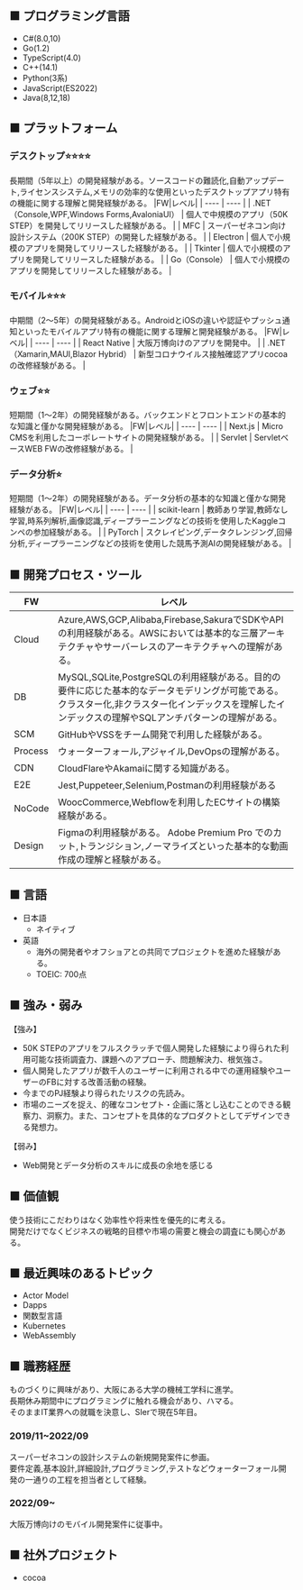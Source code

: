 ## ■ プログラミング言語
- C#(8.0,10)
- Go(1.2)
- TypeScript(4.0)
- C++(14.1)
- Python(3系)
- JavaScript(ES2022)
- Java(8,12,18)


## ■ プラットフォーム
### デスクトップ⭐⭐⭐⭐
長期間（5年以上）の開発経験がある。ソースコードの難読化,自動アップデート,ライセンスシステム,メモリの効率的な使用といったデスクトップアプリ特有の機能に関する理解と開発経験がある。
|FW|レベル|
| ---- | ---- |
|  .NET（Console,WPF,Windows Forms,AvaloniaUI）  |  個人で中規模のアプリ（50K STEP）を開発してリリースした経験がある。  |
|  MFC  |  スーパーゼネコン向け設計システム（200K STEP）の開発した経験がある。  |
|  Electron  |  個人で小規模のアプリを開発してリリースした経験がある。  |
|  Tkinter  |  個人で小規模のアプリを開発してリリースした経験がある。  |
|  Go（Console）  |  個人で小規模のアプリを開発してリリースした経験がある。  |

### モバイル⭐⭐⭐
中期間（2～5年）の開発経験がある。AndroidとiOSの違いや認証やプッシュ通知といったモバイルアプリ特有の機能に関する理解と開発経験がある。
|FW|レベル|
| ---- | ---- |
|  React Native  |  大阪万博向けのアプリを開発中。  |
|  .NET（Xamarin,MAUI,Blazor Hybrid）  |  新型コロナウイルス接触確認アプリcocoaの改修経験がある。  |

### ウェブ⭐⭐
短期間（1～2年）の開発経験がある。バックエンドとフロントエンドの基本的な知識と僅かな開発経験がある。
|FW|レベル|
| ---- | ---- |
|  Next.js  |  Micro CMSを利用したコーポレートサイトの開発経験がある。  |
|  Servlet  |  ServletベースWEB FWの改修経験がある。  |

### データ分析⭐
短期間（1～2年）の開発経験がある。データ分析の基本的な知識と僅かな開発経験がある。
|FW|レベル|
| ---- | ---- |
|  scikit-learn  |  教師あり学習,教師なし学習,時系列解析,画像認識,ディープラーニングなどの技術を使用したKaggleコンペの参加経験がある。  |
|  PyTorch  |  スクレイピング,データクレンジング,回帰分析,ディープラーニングなどの技術を使用した競馬予測AIの開発経験がある。  |


## ■ 開発プロセス・ツール
|FW|レベル|
| ---- | ---- |
|  Cloud  | Azure,AWS,GCP,Alibaba,Firebase,SakuraでSDKやAPIの利用経験がある。AWSにおいては基本的な三層アーキテクチャやサーバーレスのアーキテクチャへの理解がある。  |
|  DB  |  MySQL,SQLite,PostgreSQLの利用経験がある。目的の要件に応じた基本的なデータモデリングが可能である。クラスター化,非クラスター化インデックスを理解したインデックスの理解やSQLアンチパターンの理解がある。  |
|  SCM  |  GitHubやVSSをチーム開発で利用した経験がある。  |
|  Process  |  ウォーターフォール,アジャイル,DevOpsの理解がある。  |
|  CDN  |  CloudFlareやAkamaiに関する知識がある。  |
|  E2E  |  Jest,Puppeteer,Selenium,Postmanの利用経験がある  |
|  NoCode  |  WoocCommerce,Webflowを利用したECサイトの構築経験がある。  |
|  Design | Figmaの利用経験がある。 Adobe Premium Pro でのカット,トランジション,ノーマライズといった基本的な動画作成の理解と経験がある。 |

## ■ 言語

- 日本語
  - ネイティブ
- 英語
  - 海外の開発者やオフショアとの共同でプロジェクトを進めた経験がある。
  - TOEIC: 700点


## ■ 強み・弱み
【強み】
- 50K STEPのアプリをフルスクラッチで個人開発した経験により得られた利用可能な技術調査力、課題へのアプローチ、問題解決力、根気強さ。
- 個人開発したアプリが数千人のユーザーに利用される中での運用経験やユーザーのFBに対する改善活動の経験。
- 今までのPJ経験より得られたリスクの先読み。
- 市場のニーズを捉え、的確なコンセプト・企画に落とし込むことのできる観察力、洞察力。また、コンセプトを具体的なプロダクトとしてデザインできる発想力。
  
【弱み】
- Web開発とデータ分析のスキルに成長の余地を感じる


## ■ 価値観
使う技術にこだわりはなく効率性や将来性を優先的に考える。<br>
開発だけでなくビジネスの戦略的目標や市場の需要と機会の調査にも関心がある。


## ■ 最近興味のあるトピック
- Actor Model
- Dapps
- 関数型言語
- Kubernetes
- WebAssembly


## ■ 職務経歴
ものづくりに興味があり、大阪にある大学の機械工学科に進学。<br>長期休み期間中にプログラミングに触れる機会があり、ハマる。
<br>そのままIT業界への就職を決意し、SIerで現在5年目。
### 2019/11~2022/09
スーパーゼネコンの設計システムの新規開発案件に参画。<br>
要件定義,基本設計,詳細設計,プログラミング,テストなどウォーターフォール開発の一通りの工程を担当者として経験。

### 2022/09~
大阪万博向けのモバイル開発案件に従事中。

## ■ 社外プロジェクト
- cocoa

